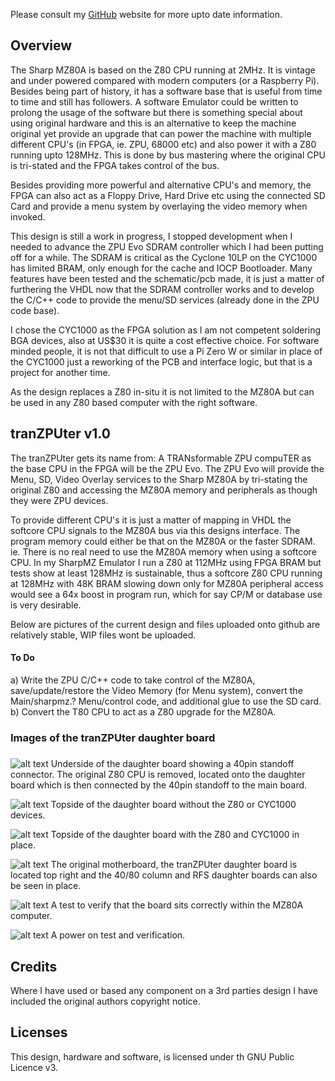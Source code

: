Please consult my [GitHub](https://pdsmart.github.io) website for more upto date information.


## Overview

The Sharp MZ80A is based on the Z80 CPU running at 2MHz. It is vintage and under powered compared with modern computers (or a Raspberry Pi). Besides being part of history, it has a software base that is useful from time to time and still has followers. A software Emulator could be written to prolong the usage of the software but there is something special about using original hardware and this is an alternative to keep the machine original yet provide an upgrade that can power the machine with multiple different CPU's (in FPGA, ie. ZPU, 68000 etc) and also power it with a Z80 running upto 128MHz. This is done by bus mastering where the original CPU is tri-stated and the FPGA takes control of the bus.

Besides providing more powerful and alternative CPU's and memory, the FPGA can also act as a Floppy Drive, Hard Drive etc using the connected SD Card and provide a menu system by overlaying the video memory when invoked.

This design is still a work in progress, I stopped development when I needed to advance the ZPU Evo SDRAM controller which I had been putting off for a while. The SDRAM is critical as the Cyclone 10LP on the CYC1000 has limited BRAM, only enough for the cache and IOCP Bootloader. Many features have been tested and the schematic/pcb made, it is just a matter of furthering the VHDL now that the SDRAM controller works and to develop the C/C++ code to provide the menu/SD services (already done in the ZPU code base).

I chose the CYC1000 as the FPGA solution as I am not competent soldering BGA devices, also at US$30 it is quite a cost effective choice. For software minded people, it is not that difficult to use a Pi Zero W or similar in place of the CYC1000 just a reworking of the PCB and interface logic, but that is a project for another time.

As the design replaces a Z80 in-situ it is not limited to the MZ80A but can be used in any Z80 based computer with the right software.



## tranZPUter v1.0

The tranZPUter gets its name from: A TRANsformable ZPU compuTER as the base CPU in the FPGA will be the ZPU Evo. The ZPU Evo will provide the Menu, SD, Video Overlay services to the Sharp MZ80A by tri-stating the original Z80 and accessing the MZ80A memory and peripherals as though they were ZPU devices.

To provide different CPU's it is just a matter of mapping in VHDL the softcore CPU signals to the MZ80A bus via this designs interface. The program memory could either be that on the MZ80A or the faster SDRAM. ie. There is no real need to use the MZ80A memory when using a softcore CPU. In my SharpMZ Emulator I run a Z80 at 112MHz using FPGA BRAM but tests show at least 128MHz is sustainable, thus a softcore Z80 CPU running at 128MHz with 48K BRAM slowing down only for MZ80A peripheral access would see a 64x boost in program run, which for say CP/M or database use is very desirable.

Below are pictures of the current design and files uploaded onto github are relatively stable, WIP files wont be uploaded.

#### To Do
a) Write the ZPU C/C++ code to take control of the MZ80A, save/update/restore the Video Memory (for Menu system), convert the Main/sharpmz.? Menu/control code, and additional glue to use the SD card.<br/>
b) Convert the T80 CPU to act as a Z80 upgrade for the MZ80A.

### Images of the tranZPUter daughter board
##### 

![alt text](https://github.com/pdsmart/tranZPUter/blob/master/docs/IMG_9630.jpg)
Underside of the daughter board showing a 40pin standoff connector. The original Z80 CPU is removed, located onto the daughter board which is then connected by the 40pin standoff to the main board.

![alt text](https://github.com/pdsmart/tranZPUter/blob/master/docs/IMG_9631.jpg)
Topside of the daughter board without the Z80 or CYC1000 devices.

![alt text](https://github.com/pdsmart/tranZPUter/blob/master/docs/IMG_9637.jpg)
Topside of the daughter board with the Z80 and CYC1000 in place.

![alt text](https://github.com/pdsmart/tranZPUter/blob/master/docs/IMG_9681.jpg)
The original motherboard, the tranZPUter daughter board is located top right and the 40/80 column and RFS daughter boards can also be seen in place.

![alt text](https://github.com/pdsmart/tranZPUter/blob/master/docs/IMG_9636.jpg)
A test to verify that the board sits correctly within the MZ80A computer.

![alt text](https://github.com/pdsmart/tranZPUter/blob/master/docs/IMG_9640.jpg)
A power on test and verification.


## Credits

Where I have used or based any component on a 3rd parties design I have included the original authors copyright notice.



## Licenses

This design, hardware and software, is licensed under th GNU Public Licence v3.


